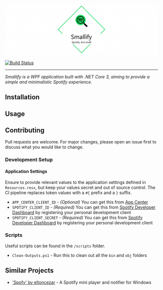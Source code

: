 ![Smallify](./docs/.assets/project-title.png)

[![Build Status](https://nick-smirnoff.visualstudio.com/smallify/_apis/build/status/build/smallify-CI?branchName=master)](https://nick-smirnoff.visualstudio.com/smallify/_build/latest?definitionId=13?branchName=master)

---

_Smallify is a WPF application built with .NET Core 3, aiming to provide a simple and minimalistic Spotify experience._

## Installation

## Usage

## Contributing

Pull requests are welcome. For major changes, please open an issue first to discuss what you would like to change.

### Development Setup

#### Application Settings

Ensure to provide relevant values to the application settings defined in `Resources.resx`, but keep your values secret and out of source control. The CI pipeline replaces token values with a `#{` prefix and a `}` suffix.

- `APP_CENTER_CLIENT_ID` - _(Optional)_ You can get this from [App Center](https://appcenter.ms/)
- `SPOTIFY_CLIENT_ID` - _(Required)_ You can get this from [Spotify Developer Dashboard](https://developer.spotify.com/dashboard/) by registering your personal development client
- `SPOTIFY_CLIENT_SECRET` - _(Required)_ You can get this from [Spotify Developer Dashboard](https://developer.spotify.com/dashboard/) by registering your personal development client

### Scripts

Useful scripts can be found in the `/scripts` folder.

- `Clean-Outputs.ps1` - Run this to clean out all the `bin` and `obj` folders

## Similar Projects

- ['Spofy' by eltoncezar](https://github.com/eltoncezar/Spofy) - A Spotify mini player and notifier for Windows
